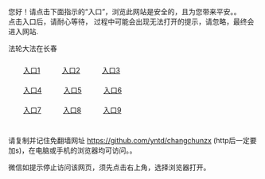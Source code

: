 您好！请点击下面指示的“入口”，浏览此网站是安全的，且为您带来平安。。 <br/>
点击入口后，请耐心等待， 过程中可能会出现无法打开的提示，请忽略，最终会进入网站. </br>

法轮大法在长春<br/>
<div style="padding:10px"><a style="margin:20px" target="_blank" href="https://d241mtucfl4r3u.cloudfront.net/2Qpsp?rayxrixi" id="ccLink1" rel="nofollow">入口1</a> <a target="_blank" style="margin:20px" href="https://d10dl23v3ne9kv.cloudfront.net/2Qpsp?xqkfp" id="ccLink2" rel="nofollow">入口2</a> <a style="margin:20px" target="_blank" href="https://d1b28i3cvb63m2.cloudfront.net/2Qpsp?pnesndto" id="ccLink3" rel="nofollow">入口3</a></div>

<div style="padding:10px" ><a style="margin:20px" target="_blank" href="https://d241mtucfl4r3u.cloudfront.net/2Qpsp?rayxrixi" id="ccLink4" rel="nofollow">入口4</a> <a style="margin:20px" href="https://d10dl23v3ne9kv.cloudfront.net/2Qpsp?xqkfp" target="_blank" id="ccLink5" rel="nofollow">入口5</a> <a style="margin:20px" href="https://d1b28i3cvb63m2.cloudfront.net/2Qpsp?pnesndto" target="_blank" id="ccLink6" rel="nofollow">入口6</a></div>

<div style="padding:10px"><a style="margin:20px" target="_blank" href="https://d241mtucfl4r3u.cloudfront.net/2Qpsp?rayxrixi" id="ccLink7" rel="nofollow">入口7</a> <a style="margin:20px" href="https://d10dl23v3ne9kv.cloudfront.net/2Qpsp?xqkfp" target="_blank" id="ccLink8" rel="nofollow">入口8</a> <a style="margin:20px" target="_blank" href="https://d1b28i3cvb63m2.cloudfront.net/2Qpsp?pnesndto" id="ccLink9" rel="nofollow">入口9</a></div>

<br/>



请复制并记住免翻墙网址 https://github.com/yntd/changchunzx (http后一定要加s)，在电脑或手机的浏览器均可访问。。<br/>

微信如提示停止访问该网页，须先点击右上角，选择浏览器打开。
